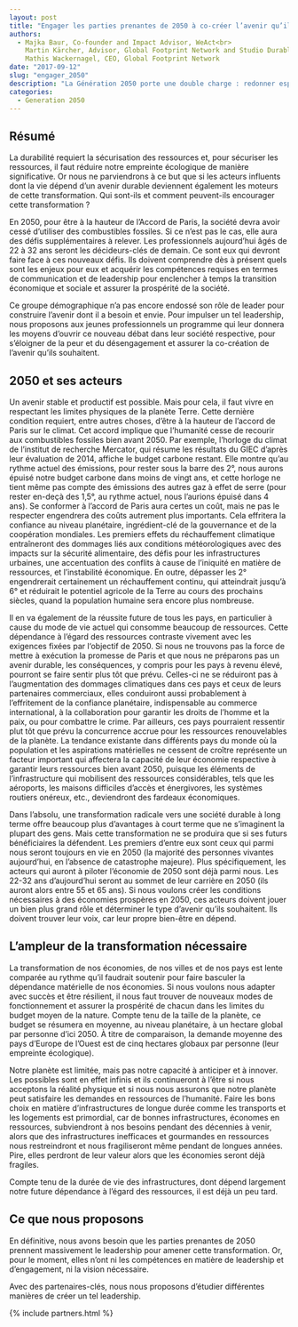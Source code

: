 ```yaml
---
layout: post
title: "Engager les parties prenantes de 2050 à co-créer l’avenir qu’ils souhaitent"
authors: 
  - Majka Baur, Co-founder and Impact Advisor, WeAct<br>
    Martin Kärcher, Advisor, Global Footprint Network and Studio Durable<br>
    Mathis Wackernagel, CEO, Global Footprint Network
date: "2017-09-12"
slug: "engager_2050"
description: "La Génération 2050 porte une double charge : redonner espoir et avancer malgré les décombres."
categories:
  - Generation 2050
---
```


## Résumé

La durabilité requiert la sécurisation des ressources et, pour sécuriser les ressources, il faut réduire notre empreinte écologique de manière significative. Or nous ne parviendrons à ce but que si les acteurs influents dont la vie dépend d’un avenir durable deviennent également les moteurs de cette transformation. Qui sont-ils et comment peuvent-ils encourager cette transformation ? 

En 2050, pour être à la hauteur de l’Accord de Paris, la société devra avoir cessé d’utiliser des combustibles fossiles. Si ce n’est pas le cas, elle aura des défis supplémentaires à relever. Les professionnels aujourd’hui âgés de 22 à 32 ans seront les décideurs-clés de demain. Ce sont eux qui devront faire face à ces nouveaux défis. Ils doivent comprendre dès à présent quels sont les enjeux pour eux et acquérir les compétences requises en termes de communication et de leadership pour enclencher à temps la transition économique et sociale et assurer la prospérité de la société. 

Ce groupe démographique n’a pas encore endossé son rôle de leader pour construire l’avenir dont il a besoin et envie. Pour impulser un tel leadership, nous proposons aux jeunes professionnels un programme qui leur donnera les moyens d’ouvrir ce nouveau débat dans leur société respective, pour s’éloigner de la peur et du désengagement et assurer la co-création de l’avenir qu’ils souhaitent.  

## 2050 et ses acteurs

Un avenir stable et productif est possible. Mais pour cela, il faut vivre en respectant les limites physiques de la planète Terre. Cette dernière condition requiert, entre autres choses, d’être à la hauteur de l’accord de Paris sur le climat. Cet accord implique que l’humanité cesse de recourir aux combustibles fossiles bien avant 2050. Par exemple, l’horloge du climat de l’institut de recherche Mercator, qui résume les résultats du GIEC d’après leur évaluation de 2014, affiche le budget carbone restant. Elle montre qu’au rythme actuel des émissions, pour rester sous la barre des 2°, nous aurons épuisé notre budget carbone dans moins de vingt ans, et cette horloge ne tient même pas compte des émissions des autres gaz à effet de serre (pour rester en-deçà des 1,5°, au rythme actuel, nous l’aurions épuisé dans 4 ans). Se conformer à l’accord de Paris aura certes un coût, mais ne pas le respecter engendrera des coûts autrement plus importants. Cela effritera la confiance au niveau planétaire, ingrédient-clé de la gouvernance et de la coopération mondiales. Les premiers effets du réchauffement climatique entraîneront des dommages liés aux conditions météorologiques avec des impacts sur la sécurité alimentaire, des défis pour les infrastructures urbaines, une accentuation des conflits à cause de l’iniquité en matière de ressources, et l’instabilité économique. En outre, dépasser les 2° engendrerait certainement un réchauffement continu, qui atteindrait jusqu’à 6° et réduirait le potentiel agricole de la Terre au cours des prochains siècles, quand la population humaine sera encore plus nombreuse.   

Il en va également de la réussite future de tous les pays, en particulier à cause du mode de vie actuel qui consomme beaucoup de ressources. Cette dépendance à l’égard des ressources contraste vivement avec les exigences fixées par l‘objectif de 2050. Si nous ne trouvons pas la force de mettre à exécution la promesse de Paris et que nous ne préparons pas un avenir durable, les conséquences, y compris pour les pays à revenu élevé, pourront se faire sentir plus tôt que prévu. Celles-ci ne se réduiront pas à l’augmentation des dommages climatiques dans ces pays et ceux de leurs partenaires commerciaux, elles conduiront aussi probablement à l’effritement de la confiance planétaire, indispensable au commerce international, à la collaboration pour garantir les droits de l’homme et la paix, ou pour combattre le crime. Par ailleurs, ces pays pourraient ressentir plut tôt que prévu la concurrence accrue pour les ressources renouvelables de la planète. La tendance existante dans différents pays du monde où la population et les aspirations matérielles ne cessent de croître représente un facteur important qui affectera la capacité de leur économie respective à garantir leurs ressources bien avant 2050, puisque les éléments de l’infrastructure qui mobilisent des ressources considérables, tels que les aéroports, les maisons difficiles d’accès et énergivores, les systèmes routiers onéreux, etc., deviendront des fardeaux économiques. 

Dans l’absolu, une transformation radicale vers une société durable à long terme offre beaucoup plus d’avantages à court terme que ne s’imaginent la plupart des gens. Mais cette transformation ne se produira que si ses futurs bénéficiaires la défendent. Les premiers d’entre eux sont ceux qui parmi nous seront toujours en vie en 2050 (la majorité des personnes vivantes aujourd’hui, en l’absence de catastrophe majeure). Plus spécifiquement, les acteurs qui auront à piloter l’économie de 2050 sont déjà parmi nous. Les 22-32 ans d’aujourd’hui seront au sommet de leur carrière en 2050 (ils auront alors entre 55 et 65 ans). Si nous voulons créer les conditions nécessaires à des économies prospères en 2050, ces acteurs doivent jouer un bien plus grand rôle et déterminer le type d’avenir qu’ils souhaitent. Ils doivent trouver leur voix, car leur propre bien-être en dépend.     

## L’ampleur de la transformation nécessaire

La transformation de nos économies, de nos villes et de nos pays est lente comparée au rythme qu’il faudrait soutenir pour faire basculer la dépendance matérielle de nos économies. Si nous voulons nous adapter avec succès et être résilient, il nous faut trouver de nouveaux modes de fonctionnement et assurer la prospérité de chacun dans les limites du budget moyen de la nature. Compte tenu de la taille de la planète, ce budget se résumera en moyenne, au niveau planétaire, à un hectare global par personne d’ici 2050. À titre de comparaison, la demande moyenne des pays d’Europe de l’Ouest est de cinq hectares globaux par personne (leur empreinte écologique).          

Notre planète est limitée, mais pas notre capacité à anticiper et à innover. Les possibles sont en effet infinis et ils continueront à l’être si nous acceptons la réalité physique et si nous nous assurons que notre planète peut satisfaire les demandes en ressources de l’humanité. Faire les bons choix en matière d’infrastructures de longue durée comme les transports et les logements est primordial, car de bonnes infrastructures, économes en ressources, subviendront à nos besoins pendant des décennies à venir, alors que des infrastructures inefficaces et gourmandes en ressources nous restreindront et nous fragiliseront même pendant de longues années. Pire, elles perdront de leur valeur alors que les économies seront déjà fragiles.    

Compte tenu de la durée de vie des infrastructures, dont dépend largement notre future dépendance à l’égard des ressources, il est déjà un peu tard.

## Ce que nous proposons

En définitive, nous avons besoin que les parties prenantes de 2050 prennent massivement le leadership pour amener cette transformation. Or, pour le moment, elles n’ont ni les compétences en matière de leadership et d’engagement, ni la vision nécessaire.

Avec des partenaires-clés, nous nous proposons d’étudier différentes manières de créer un tel leadership.

{% include partners.html %}
